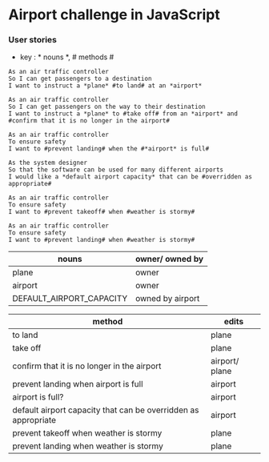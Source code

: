 # Airport challenge in JavaScript

### User stories

 - key : * nouns *, # methods #

```
As an air traffic controller
So I can get passengers to a destination
I want to instruct a *plane* #to land# at an *airport*
```
```
As an air traffic controller
So I can get passengers on the way to their destination
I want to instruct a *plane* to #take off# from an *airport* and #confirm that it is no longer in the airport#
```
```
As an air traffic controller
To ensure safety
I want to #prevent landing# when the #*airport* is full#
```
```
As the system designer
So that the software can be used for many different airports
I would like a *default airport capacity* that can be #overridden as appropriate#
```
```
As an air traffic controller
To ensure safety
I want to #prevent takeoff# when #weather is stormy#
```
```
As an air traffic controller
To ensure safety
I want to #prevent landing# when #weather is stormy#
```

|nouns | owner/ owned by|
|---|---|
|plane | owner |
|airport | owner |
|DEFAULT_AIRPORT_CAPACITY | owned by airport |

|method | edits |
|---|---|
|to land | plane |
|take off | plane |
|confirm that it is no longer in the airport | airport/ plane |
|prevent landing when airport is full | airport |
|airport is full? | airport |
|default airport capacity that can be overridden as appropriate | airport |
|prevent takeoff when weather is stormy | plane |
|prevent landing when weather is stormy | plane |
